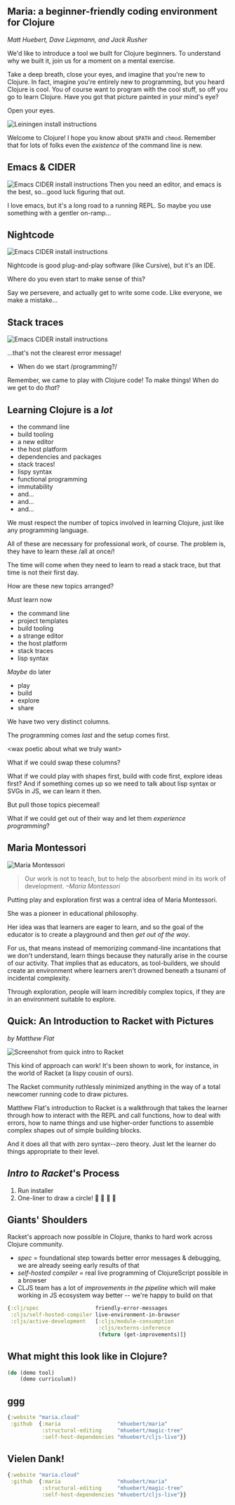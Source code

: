 ## Maria: a beginner-friendly coding environment for Clojure

*Matt Huebert, Dave Liepmann, and Jack Rusher*

We'd like to introduce a tool we built for Clojure beginners. To understand why we built it, join us for a moment on a mental exercise.

Take a deep breath, close your eyes, and imagine that you're new to Clojure. In fact, imagine you're entirely new to programming, but you heard Clojure is cool. You of course want to program with the cool stuff, so off you go to learn Clojure. Have you got that picture painted in your mind's eye?

Open your eyes.

![Leiningen install instructions](http://daveliepmann.com/maria/lein.png)

Welcome to Clojure! I hope you know about `$PATH` and `chmod`. Remember that for lots of folks even the *existence* of the command line is new.


## Emacs & CIDER
![Emacs CIDER install instructions](http://daveliepmann.com/maria/cider.png)
Then you need an editor, and emacs is the best, so...good luck figuring that out.

I love emacs, but it's a long road to a running REPL. So maybe you use something with a gentler on-ramp...

## Nightcode
![Emacs CIDER install instructions](http://daveliepmann.com/maria/nightcode.png)

Nightcode is good plug-and-play software (like Cursive), but it's an IDE.

Where do you even start to make sense of this?

Say we persevere, and actually get to write some code. Like everyone, we make a mistake...

## Stack traces
![Emacs CIDER install instructions](http://daveliepmann.com/maria/stacktrace.png)

...that's not the clearest error message!

* When do we start /programming?/

Remember, we came to play with Clojure code! To make things! When do we get to do _that_?

## Learning Clojure is a _lot_
  - the command line
  - build tooling
  - a new editor
  - the host platform
  - dependencies and packages
  - stack traces!
  - lispy syntax
  - functional programming
  - immutability
  - and...
  - and...
  - and...

We must respect the number of topics involved in learning Clojure, just like any programming language.

All of these are necessary for professional work, of course. The problem is, they have to learn these /all at once/!

The time will come when they need to learn to read a stack trace, but that time is not their first day.

How are these new topics arranged?

_Must_ learn now

  - the command line
  - project templates
  - build tooling
  - a strange editor
  - the host platform
  - stack traces
  - lisp syntax

*Maybe* do later

  - play
  - build
  - explore
  - share

We have two very distinct columns.

The programming comes _last_ and the setup comes first.

\<wax poetic about what we truly want\>

What if we could swap these columns?

What if we could play with shapes first, build with code first, explore ideas first? And if something comes up so we need to talk about lisp syntax or SVGs in JS, we can learn it then.

But pull those topics piecemeal!

What if we could get out of their way and let them _experience programming_?

## Maria Montessori
![Maria Montessori](http://daveliepmann.com/maria/maria-montessori-1933.jpg)

>Our work is not to teach, but to help the absorbent mind in its work of development.
*–Maria Montessori*

Putting play and exploration first was a central idea of Maria Montessori.

She was a pioneer in educational philosophy.

Her idea was that learners are eager to learn, and so the goal of the educator is to create a playground and then *get out of the way*.

For us, that means instead of memorizing command-line incantations that we don't understand, learn things because they naturally arise in the course of our activity. That implies that as educators, as tool-builders, we should create an environment where learners aren't drowned beneath a tsunami of incidental complexity.

Through exploration, people will learn incredibly complex topics, if they are in an environment suitable to explore.

## Quick: An Introduction to Racket with Pictures
*by Matthew Flat*

![Screenshot from quick intro to Racket](http://daveliepmann.com/maria/quick-racket.png)

This kind of approach can work! It's been shown to work, for instance, in the world of Racket (a lispy cousin of ours).

The Racket community ruthlessly minimized anything in the way of a total newcomer running code to draw pictures.

Matthew Flat's introduction to Racket is a walkthrough that takes the learner through how to interact with the REPL and call functions, how to deal with errors, how to name things and use higher-order functions to assemble complex shapes out of simple building blocks.

And it does all that with zero syntax--zero theory. Just let the learner do things appropriate to their level.

## *Intro to Racket*'s Process
1. Run installer
2. One-liner to draw a circle! 🎉 🎉 🎉 🎉

## Giants' Shoulders
Racket's approach now possible in Clojure, thanks to hard work across Clojure community.

 - *spec* = foundational step towards better error messages & debugging, we are already seeing early results of that
 - *self-hosted compiler* = real live programming of ClojureScript possible in a browser
 - CLJS team has a lot of *improvements in the pipeline* which will make working in JS ecosystem way better -- we're happy to build on that


``` clojure
{:clj/spec                  friendly-error-messages
 :cljs/self-hosted-compiler live-environment-in-browser
 :cljs/active-development   [:cljs/module-consumption
                             :cljs/externs-inference
                             (future (get-improvements)]}
```

## What might this look like in Clojure?
``` clojure
(do (demo tool)
    (demo curriculum))
 ```

## ggg
``` clojure
{:website "maria.cloud"
 :github  {:maria                  "mhuebert/maria"
           :structural-editing     "mhuebert/magic-tree"
           :self-host-dependencies "mhuebert/cljs-live"}}
```

## Vielen Dank!

``` clojure
{:website "maria.cloud"
 :github  {:maria                  "mhuebert/maria"
           :structural-editing     "mhuebert/magic-tree"
           :self-host-dependencies "mhuebert/cljs-live"}}
```
